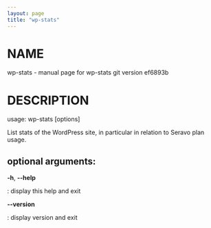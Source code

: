 ```yaml
---
layout: page
title: "wp-stats"
---
```



NAME
====

wp-stats - manual page for wp-stats git version ef6893b

DESCRIPTION
===========

usage: wp-stats \[options\]

List stats of the WordPress site, in particular in relation to Seravo
plan usage.

optional arguments:
-------------------

**-h**, **\--help**

:   display this help and exit

**\--version**

:   display version and exit
